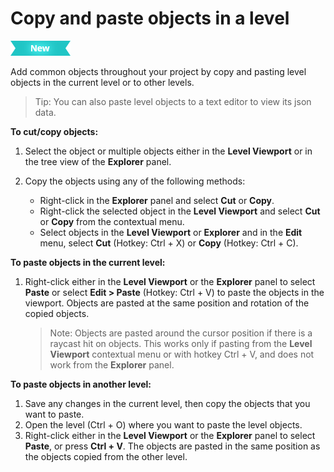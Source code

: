 # Copy and paste objects in a level

[![NEW](../images/new.png "What else is new in v1.5?")](../release_notes/readme_1.5.html)

Add common objects throughout your project by copy and pasting level objects in the current level or to other levels.

>Tip: You can also paste level objects to a text editor to view its json data.

**To cut/copy objects:**

1. Select the object or multiple objects either in the **Level Viewport** or in the tree view of the **Explorer** panel.
2. Copy the objects using any of the following methods:

	-	Right-click in the **Explorer** panel and select **Cut** or **Copy**.
	-	Right-click the selected object in the **Level Viewport** and select **Cut** or **Copy** from the contextual menu.
	-	Select objects in the **Level Viewport** or **Explorer** and in the **Edit** menu, select **Cut** (Hotkey: Ctrl + X) or **Copy** (Hotkey: Ctrl + C).

**To paste objects in the current level:**

1. Right-click either in the **Level Viewport** or the **Explorer** panel to select **Paste** or select **Edit > Paste** (Hotkey: Ctrl + V) to paste the objects in the viewport. Objects are pasted at the same position and rotation of the copied objects.

	>Note: Objects are pasted around the cursor position if there is a raycast hit on objects. This works only if pasting from the **Level Viewport** contextual menu or with hotkey Ctrl + V, and does not work from the **Explorer** panel.

 **To paste objects in another level:**

1. Save any changes in the current level, then copy the objects that you want to paste.
2. Open the level (Ctrl + O) where you want to paste the level objects.
3. Right-click either in the **Level Viewport** or the **Explorer** panel to select **Paste**, or press **Ctrl + V**. The objects are pasted in the same position as the objects copied from the other level.
